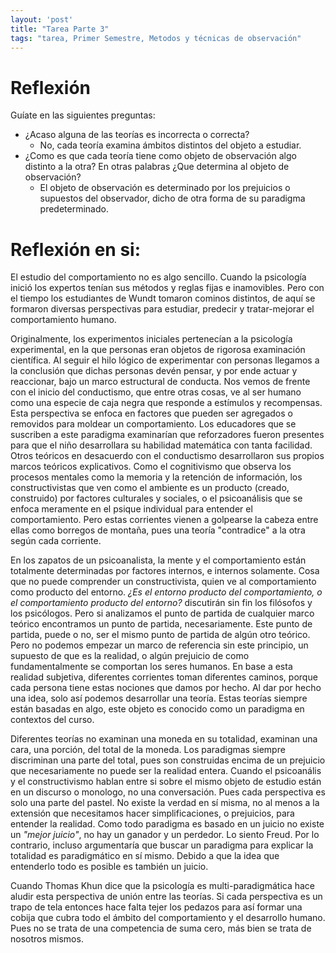 ```yaml
---
layout: 'post'
title: "Tarea Parte 3"
tags: "tarea, Primer Semestre, Metodos y técnicas de observación"
---
```


# Reflexión

Guíate en las siguientes preguntas:

* ¿Acaso alguna de las teorías es incorrecta o correcta?
	+ No, cada teoría examina ámbitos distintos del objeto a estudiar.
* ¿Como es que cada teoría tiene como objeto de observación algo distinto a la otra? En otras palabras ¿Que determina al objeto de observación?
	+ El objeto de observación es determinado por los prejuicios o supuestos del observador, dicho de otra forma de su paradigma predeterminado.

# Reflexión en si:


El estudio del comportamiento no es algo sencillo. Cuando la psicología inició los expertos tenían sus métodos y reglas fijas e inamovibles. Pero con el tiempo los estudiantes de Wundt tomaron cominos distintos, de aquí se formaron diversas perspectivas para estudiar, predecir y tratar-mejorar el comportamiento humano.

Originalmente, los experimentos iniciales pertenecían a la psicología experimental, en la que personas eran objetos de rigorosa examinación científica. Al seguir el hilo lógico de experimentar con personas llegamos a la conclusión que dichas personas devén pensar, y por ende actuar y reaccionar, bajo un marco estructural de conducta. Nos vemos de frente con el inicio del conductismo, que entre otras cosas, ve al ser humano como una especie de caja negra que responde a estímulos y recompensas. Esta perspectiva se enfoca en factores que pueden ser agregados o removidos para moldear un comportamiento. Los educadores que se suscriben a este paradigma examinarían que reforzadores fueron presentes para que el niño desarrollara su habilidad matemática con tanta facilidad. Otros teóricos en desacuerdo con el conductismo desarrollaron sus propios marcos teóricos explicativos. Como el cognitivismo que observa los procesos mentales como la memoria y la retención de información, los constructivistas que ven como el ambiente es un producto (creado, construido) por factores culturales y sociales, o el psicoanálisis que se enfoca meramente en el psique individual para entender el comportamiento. Pero estas corrientes vienen a golpearse la cabeza entre ellas como borregos de montaña, pues una teoría "contradice" a la otra según cada corriente. 

En los zapatos de un psicoanalista, la mente y el comportamiento están totalmente determinadas por factores internos, e internos solamente. Cosa que no puede comprender un constructivista, quien ve al comportamiento como producto del entorno. *¿Es el entorno producto del comportamiento, o el comportamiento producto del entorno?* discutirán sin fin los filósofos y los psicólogos. Pero si analizamos el punto de partida de cualquier marco teórico encontramos un punto de partida, necesariamente. Este punto de partida, puede o no, ser el mismo punto de partida de algún otro teórico. Pero no podemos empezar un marco de referencia sin este principio, un supuesto de que es la realidad, o algún prejuicio de como fundamentalmente se comportan los seres humanos. En base a esta realidad subjetiva, diferentes corrientes toman diferentes caminos, porque cada persona tiene estas nociones que damos por hecho. Al dar por hecho una idea, solo así podemos desarrollar una teoría. Estas teorías siempre están basadas en algo, este objeto es conocido como un paradigma en contextos del curso.

Diferentes teorías no examinan una moneda en su totalidad, examinan una cara, una porción, del total de la moneda. Los paradigmas siempre discriminan una parte del total, pues son construidas encima de un prejuicio que necesariamente no puede ser la realidad entera. Cuando el psicoanális y el constructivismo hablan entre si sobre el mismo objeto de estudio están en un discurso o monologo, no una conversación. Pues cada perspectiva es solo una parte del pastel. No existe la verdad en sí misma, no al menos a la extensión que necesitamos hacer simplificaciones, o prejuicios, para entender la realidad. Como todo paradigma es basado en un juicio no existe un *"mejor juicio"*, no hay un ganador y un perdedor. Lo siento Freud. Por lo contrario, incluso argumentaría que buscar un paradigma para explicar la totalidad es paradigmático en sí mismo. Debido a que la idea que entenderlo todo es posible es también un juicio.

Cuando Thomas Khun dice que la psicología es multi-paradigmática hace aludir esta perspectiva de unión entre las teorías. Si cada perspectiva es un trapo de tela entonces hace falta tejer los pedazos para así formar una cobija que cubra todo el ámbito del comportamiento y el desarrollo humano. Pues no se trata de una competencia de suma cero, más bien se trata de nosotros mismos.



